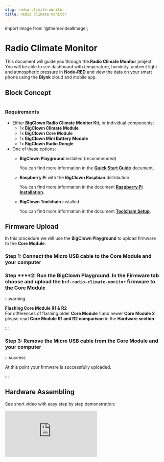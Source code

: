 ```yaml
---
slug: radio-climate-monitor
title: Radio climate monitor
---
```

import Image from '@theme/IdealImage';



# Radio Climate Monitor

This document will guide you through the **Radio Climate Monitor** project. You will be able to see dashboard with temperature, humidity, ambient light and atmospheric pressure in **Node-RED** and view the data on your smart phone using the **Blynk** cloud and mobile app.

## Block Concept
<div class="container">
  <div class="row">
    <Image img={require('./img/radio-climate-monitor/_projects_radio-climate-monitor_block-diagram.webp')}/>
  </div>
</div>

### Requirements <a id="requirements"></a>

* Either **BigClown Radio Climate Monitor Kit**, or individual components:
  * 1x **BigClown Climate Module**
  * 1x **BigClown Core Module**
  * 1x **BigClown Mini Battery Module**
  * 1x **BigClown Radio Dongle**
* One of these options:
  * **BigClown Playground** installed \(recommended\)

    You can find more information in the [**Quick Start Guide**](../basics/quick-start-guide.md) document.

  * **Raspberry Pi** with the **BigClown Raspbian** distribution

    You can find more information in the document [**Raspberry Pi Installation**](../tutorials/raspberry-pi-installation.md).

  * **BigClown Toolchain** installed

    You can find more information in the document [**Toolchain Setup**](../firmware/toolchain-setup.md).

## Firmware Upload

In this procedure we will use the **BigClown Playground** to upload firmware to the **Core Module**.

### Step 1: Connect the Micro USB cable to the **Core Module** and your computer

### Step ****2: Run the BigClown Playground. In the Firmware tab choose and upload the `bcf-radio-climate-monitor` firmware to the **Core Module**

:::warning

**Flashing Core Module R1 & R2**  
For differences of flashing older **Core Module 1** and newer **Core Module 2** please read **Core Module R1 and R2 comparison** in the **Hardware section**

:::

### Step 3: Remove the Micro USB cable from the **Core Module** and your computer

:::success

At this point your firmware is successfully uploaded.

:::

## Hardware Assembling

See short video with easy step by step demonstration:


<div style={{ position: 'relative', paddingBottom: '56.25%', height: 0, overflow: 'hidden' }}>
  <iframe
    src="https://www.youtube.com/embed/tyyjO0GoyNA?si=BF__UBQizR-FK9TJ"    title="YouTube video player"
    style={{ position: 'absolute', top: 0, left: 0, width: '100%', height: '100%' }}
    frameBorder="0"
    allow="accelerometer; autoplay; clipboard-write; encrypted-media; gyroscope; picture-in-picture; web-share"
    allowFullScreen
    referrerPolicy="strict-origin-when-cross-origin"
  />
</div>

### Step 1: Start with the **Mini Battery Module**

:::warning

Make sure the **Mini Battery Module** does not have batteries inserted.

:::

### **Step 2:** Plug the **Core Module** on top of the **Mini Battery Module**

### **Step 3:** Plug the **Climate Module** on top of the **Core Module**

## Playground Bootstrap

:::danger

If you are using the new **BigClown Playground**, then use the **Functions** tab instead of using [**http://localhost:1880/**](http://localhost:1880/). Also the pairing process is now done in **Devices** tab. For communication test use the **Messages** tab.

:::

### **Step 1:** Open **Node-RED** in your web browser

[http://localhost:1880/](http://localhost:1880/)

### Step 2: You should see the empty workspace with **Flow 1**

### Step 3: Insert the following snippet in the flow \(using **Menu &gt;&gt; Import**\) and click in **Flow 1** tab

```text
[{"id":"2fc604fc.3b6abc","type":"inject","z":"dfc861b.b2a02a","name":"List all gateways","topic":"gateway/all/info/get","payload":"","payloadType":"str","repeat":"","crontab":"","once":false,"x":560,"y":460,"wires":[["a2c10833.24d5d8"]]},{"id":"1e4502b8.2f63fd","type":"inject","z":"dfc861b.b2a02a","name":"Start node pairing","topic":"gateway/usb-dongle/pairing-mode/start","payload":"","payloadType":"str","repeat":"","crontab":"","once":false,"x":570,"y":580,"wires":[["795ff5a7.8e266c"]]},{"id":"3d844ce2.932864","type":"inject","z":"dfc861b.b2a02a","name":"Stop node pairing","topic":"gateway/usb-dongle/pairing-mode/stop","payload":"","payloadType":"str","repeat":"","crontab":"","once":false,"x":560,"y":640,"wires":[["5967c452.c838bc"]]},{"id":"f202b253.2705b","type":"inject","z":"dfc861b.b2a02a","name":"List paired nodes","topic":"gateway/usb-dongle/nodes/get","payload":"","payloadType":"str","repeat":"","crontab":"","once":false,"x":560,"y":520,"wires":[["f0aca138.0b2c3"]]},{"id":"349f02fd.890f6e","type":"inject","z":"dfc861b.b2a02a","name":"Unpair all nodes","topic":"gateway/usb-dongle/nodes/purge","payload":"","payloadType":"str","repeat":"","crontab":"","once":false,"x":560,"y":700,"wires":[["2f1c5bb6.53d6f4"]]},{"id":"cf61d75d.4ad8f8","type":"mqtt in","z":"dfc861b.b2a02a","name":"","topic":"#","qos":"2","broker":"67b8de4a.029d3","x":530,"y":400,"wires":[["a5cb0658.f5d658"]]},{"id":"a5cb0658.f5d658","type":"debug","z":"dfc861b.b2a02a","name":"","active":true,"console":"false","complete":"false","x":790,"y":400,"wires":[]},{"id":"a2c10833.24d5d8","type":"mqtt out","z":"dfc861b.b2a02a","name":"","topic":"","qos":"","retain":"","broker":"717f7c18.ba0a24","x":770,"y":460,"wires":[]},{"id":"f0aca138.0b2c3","type":"mqtt out","z":"dfc861b.b2a02a","name":"","topic":"","qos":"","retain":"","broker":"717f7c18.ba0a24","x":770,"y":520,"wires":[]},{"id":"795ff5a7.8e266c","type":"mqtt out","z":"dfc861b.b2a02a","name":"","topic":"","qos":"","retain":"","broker":"717f7c18.ba0a24","x":770,"y":580,"wires":[]},{"id":"5967c452.c838bc","type":"mqtt out","z":"dfc861b.b2a02a","name":"","topic":"","qos":"","retain":"","broker":"717f7c18.ba0a24","x":770,"y":640,"wires":[]},{"id":"2f1c5bb6.53d6f4","type":"mqtt out","z":"dfc861b.b2a02a","name":"","topic":"","qos":"","retain":"","broker":"717f7c18.ba0a24","x":770,"y":700,"wires":[]},{"id":"67b8de4a.029d3","type":"mqtt-broker","z":"","broker":"127.0.0.1","port":"1883","clientid":"","usetls":false,"compatmode":true,"keepalive":"60","cleansession":true,"willTopic":"","willQos":"0","willPayload":"","birthTopic":"","birthQos":"0","birthPayload":""},{"id":"717f7c18.ba0a24","type":"mqtt-broker","z":"","broker":"127.0.0.1","port":"1883","clientid":"","usetls":false,"compatmode":true,"keepalive":"60","cleansession":true,"willTopic":"","willQos":"0","willPayload":"","birthTopic":"","birthQos":"0","birthPayload":""}]
```

It will look like this:


<div class="container">
  <div class="row">
    <Image img={require('./img/radio-climate-monitor/_projects_radio-climate-monitor_node-red-gw-controls.png')}/>
  </div>
</div>

:::info

This snippet provides control buttons for gateway/radio commands. These commands are sent over the MQTT protocol.

:::

### Step 4: Deploy the flow using the **Deploy** button in the top-right corner

### Step 5: Open the **debug** tab

<div class="container">
  <div class="row">
    <Image img={require('./img/radio-climate-monitor/_projects_radio-climate-monitor_node-red-gw-debug.png')}/>
  </div>
</div>

:::info

In the **debug** tab, you will be able to see all the MQTT messages.

:::

### Step 6: Click on the **List all gateways** button. You should see a response like this in the **debug** tab


<div class="container">
  <div class="row">
    <Image img={require('./img/radio-climate-monitor/_projects_radio-climate-monitor_node-red-gw-list.png')}/>
  </div>
</div>

:::success

At this point, you've got working **Node-RED**, **MQTT**, **BigClown Radio Dongle**and **BigClown Gateway**.

:::

## Radio Pairing

In this section, we will create a radio link between the **Radio Dongle** and the **Radio Climate Monitor**.

Follow these steps in **Node-RED**:

### Step 1: Click on the **Start node pairing** button

<div class="container">
  <div class="row">
    <Image img={require('./img/radio-climate-monitor/_projects_radio-climate-monitor_node-red-gw-pair-start.png')}/>
  </div>
</div>

### Step 2: Pair Climate Monitor

Insert the batteries into the **Radio Climate Monitor** to send the pairing request \(you should also see the red LED on the **Core Module** to be on for about 2 seconds\).

### Step 3: Click on the **Stop node pairing** button

<div class="container">
  <div class="row">
    <Image img={require('./img/radio-climate-monitor/_projects_radio-climate-monitor_node-red-gw-pair-stop.png')}/>
  </div>
</div>

:::success

At this point, you've got established a radio link between the node \(**Radio Climate Monitor**\) and the gateway \(**Radio Dongle**\).

:::

## Communication Test

Follow these steps in **Node-RED**:

### Step 1: Switch to **debug** tab on the right

### Step 2: Test connection

Start breathing on the temperature sensor on the **Climate Module** to invoke a change of temperature and hence trigger a radio transmission.

You should then see similar messages:


<div class="container">
  <div class="row">
    <Image img={require('./img/radio-climate-monitor/_projects_radio-climate-monitor_radio-test.png')}/>
  </div>
</div>

:::success

At this point, you've got verified radio communication.

:::

## Enclosure

Optionally put the assembly into the appropriate enclosure, if you have one.

:::info

You can find more information about the enclosures in the document [**Enclosures**](../basics/enclosures.md).

:::

## Integration with Blynk

Now we have assembled our kit and let's start with some basic integration with **Blynk**. We will start without describing what **Blynk** is. If you want get some information about what **Blynk** is. The best thing you can do is visit their [**page**](https://www.blynk.cc/). In our example we will be showing you how to display graphs from sensor's values in **Blynk**'s mobile application.

Firstly we need to configure our **Node-RED** app.

### Step 1: Blynk nodes

If you are using BigClown raspi version you should be fine, but still check that **Blynk** nodes are installed. \(You can view them on the left side menu in **Node-RED**\). Otherwise you will need to install **Node-RED** package `node-red-contrib-blynk-ws`.

<div class="container">
  <div class="row">
    <Image img={require('./img/radio-climate-monitor/_projects_radio-co2-monitor_integration-nodered-1.png')}/>
  </div>
</div>
### Step 2: Add another **Flow** \(you can add them by big plus button next to the flow name\). The new flow will have name **Flow 2**

### **Step 3:** Insert the following snippet in the newly created **Flow 2** \(using **Menu &gt;&gt; Import**\)

```text
[{"id":"4914605c.76972","type":"mqtt in","z":"28050251.59dc0e","name":"","topic":"node/climate-monitor:0/lux-meter/0:0/illuminance","qos":"2","broker":"58254712.b61068","x":230,"y":520,"wires":[["431157f1.546248"]]},{"id":"dcf5bf8d.a0242","type":"mqtt in","z":"28050251.59dc0e","name":"","topic":"node/climate-monitor:0/thermometer/0:0/temperature","qos":"2","broker":"58254712.b61068","x":240,"y":580,"wires":[["be96b6aa.eed098"]]},{"id":"2ac2eae7.308486","type":"mqtt in","z":"28050251.59dc0e","name":"","topic":"node/climate-monitor:0/hygrometer/0:4/relative-humidity","qos":"2","broker":"58254712.b61068","x":250,"y":640,"wires":[["dbe4b438.be4ef8"]]},{"id":"431157f1.546248","type":"blynk-ws-out-write","z":"28050251.59dc0e","name":"Pin V0 - Write","pin":0,"pinmode":0,"client":"1b003066.8ca2c","x":659,"y":520,"wires":[]},{"id":"be96b6aa.eed098","type":"blynk-ws-out-write","z":"28050251.59dc0e","name":"","pin":"1","pinmode":0,"client":"1b003066.8ca2c","x":659,"y":580,"wires":[]},{"id":"dbe4b438.be4ef8","type":"blynk-ws-out-write","z":"28050251.59dc0e","name":"","pin":"2","pinmode":0,"client":"1b003066.8ca2c","x":659,"y":640,"wires":[]},{"id":"58254712.b61068","type":"mqtt-broker","z":"","broker":"127.0.0.1","port":"1883","clientid":"","usetls":false,"compatmode":true,"keepalive":"60","cleansession":true,"willTopic":"","willQos":"0","willPayload":"","birthTopic":"","birthQos":"0","birthPayload":""},{"id":"1b003066.8ca2c","type":"blynk-ws-client","z":"","name":"","path":"ws://blynk-cloud.com/websockets","key":"","dbg_all":false,"dbg_read":false,"dbg_write":false,"dbg_notify":false,"dbg_mail":false,"dbg_prop":false,"dbg_low":false,"dbg_pins":""}]
```

It will look like this:

<div class="container">
  <div class="row">
    <Image img={require('./img/radio-climate-monitor/_projects_radio-climate-monitor_nodered-screen-1.png')}/>
  </div>
</div>

:::info
In case you want use it for another sensors just change MQTT topics.
:::

### Step 4: Connect

Configure MQTT node to connect it on you broker. It will propably connect on localhost if you are using Raspberry Pi. After that you will need to configure **Blynk**node. Just fill in URL `ws://blynk-cloud.com/websockets`. The `Auth Token` we will configure later after obtaining one from Blynk over e-mail.

<div class="container">
  <div class="row">
    <Image img={require('./img/radio-climate-monitor/_projects_radio-climate-monitor_nodered-screen-2.png')}/>
  </div>
</div>

### Step 5: Now download the **Blynk** app from [**App Store**](https://itunes.apple.com/us/app/blynk-iot-for-arduino-esp32/id808760481?mt=8) or [**Google Play**](https://play.google.com/store/apps/details?id=cc.blynk&hl=en)

### **Step 6:** After installing, you should create account, login and you should see something like that

<div class="container">
  <div class="row">
    <Image img={require('./img/radio-climate-monitor/_projects_radio-climate-monitor_blynk-3.png')}/>
  </div>
</div>

### Step 7: Now click a button on the top right to scan QR code


<div class="container">
  <div class="row">
    <Image img={require('./img/radio-climate-monitor/_projects_radio-climate-monitor_blynk-copy.png')}/>
  </div>
</div>

### Step 8: Now you should scan following QR code to get everything preconfigured

<div class="container">
  <div class="row">
    <Image img={require('./img/radio-climate-monitor/_projects_radio-climate-monitor_blynk-qr.png')}/>
  </div>
</div>

### Step 9: You should see something like this

<div class="container">
  <div class="row">
    <Image img={require('./img/radio-climate-monitor/_projects_radio-climate-monitor_blynk-10.png')}/>
  </div>
</div>

### Step 10: Email

Click the settings wheel and you should see settings for your project. We need to get `Auth Token` which you have to copy to our **Node-RED** in **Blynk** node configuration.

<div class="container">
  <div class="row">
    <Image img={require('./img/radio-climate-monitor/_projects_radio-climate-monitor_blynk-auth.png')}/>
  </div>
</div>

### Step 11: Now deploy your **Node-RED** app and hit play button in your **Blynk** project and you should be done!

### Related Documents <a id="related-documents"></a>

* [**Raspberry Pi Installation**](../tutorials/raspberry-pi-installation.md)
* [**Toolchain Setup**](../firmware/toolchain-setup.md)
* [**Toolchain Guide**](../firmware/toolchain-guide.md)

